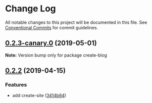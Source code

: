 # Change Log

All notable changes to this project will be documented in this file.
See [Conventional Commits](https://conventionalcommits.org) for commit guidelines.

## [0.2.3-canary.0](https://github.com/egoist/saber/compare/create-blog@0.2.2...create-blog@0.2.3-canary.0) (2019-05-01)

**Note:** Version bump only for package create-blog

## [0.2.2](https://github.com/egoist/saber/compare/create-blog@0.2.1...create-blog@0.2.2) (2019-04-15)

### Features

- add create-site ([3414b84](https://github.com/egoist/saber/commit/3414b84))
